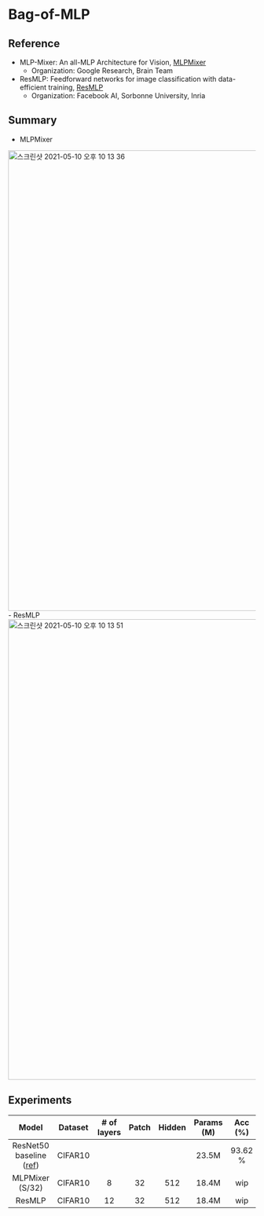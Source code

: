 # Bag-of-MLP

## Reference
 - MLP-Mixer: An all-MLP Architecture for Vision, [MLPMixer](https://arxiv.org/pdf/2105.01601v1.pdf)
   - Organization: Google Research, Brain Team
 - ResMLP: Feedforward networks for image classification with data-efficient training, [ResMLP](https://arxiv.org/abs/2105.03404)
   - Organization: Facebook AI, Sorbonne University, Inria

## Summary
 - MLPMixer
 <img width="938" alt="스크린샷 2021-05-10 오후 10 13 36" src="https://user-images.githubusercontent.com/22078438/117664703-0c77d200-b1dd-11eb-9dcd-498c829520a7.png">
 - ResMLP
 <img width="938" alt="스크린샷 2021-05-10 오후 10 13 51" src="https://user-images.githubusercontent.com/22078438/117664706-0da8ff00-b1dd-11eb-9541-308e76680810.png">

## Experiments
| Model | Dataset | # of layers | Patch | Hidden | Params (M) | Acc (%) |
|:-:|:-:|:-:|:-:|:-:|:-:|:-:|
| ResNet50 baseline ([ref](https://github.com/kuangliu/pytorch-cifar)) | CIFAR10 | | | | 23.5M | 93.62 % |
| MLPMixer (S/32) | CIFAR10 | 8 | 32 | 512 | 18.4M | wip |
| ResMLP | CIFAR10 | 12 | 32 | 512 | 18.4M | wip 

